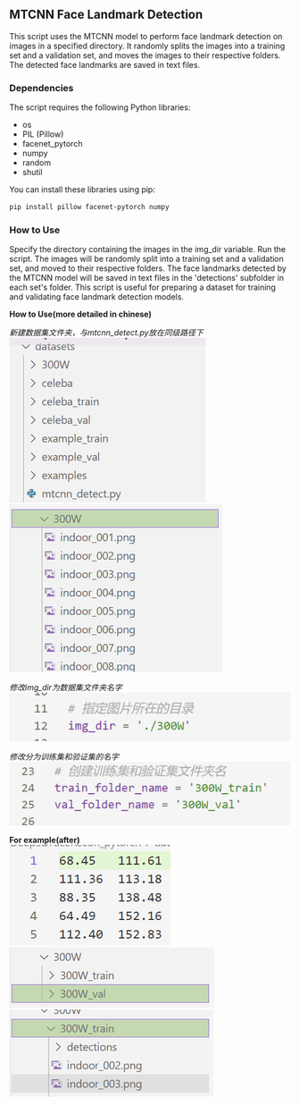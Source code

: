 ## MTCNN Face Landmark Detection
This script uses the MTCNN model to perform face landmark detection on images in a specified directory. It randomly splits the images into a training set and a validation set, and moves the images to their respective folders. The detected face landmarks are saved in text files.
### Dependencies

The script requires the following Python libraries:

- os
- PIL (Pillow)
- facenet_pytorch
- numpy
- random
- shutil

You can install these libraries using pip:

```bash
pip install pillow facenet-pytorch numpy
```

### How to Use  

Specify the directory containing the images in the img_dir variable.
Run the script. The images will be randomly split into a training set and a validation set, and moved to their respective folders. The face landmarks detected by the MTCNN model will be saved in text files in the 'detections' subfolder in each set's folder.
This script is useful for preparing a dataset for training and validating face landmark detection models.

**How to Use(more detailed in chinese)**  

*新建数据集文件夹，与mtcnn_detect.py放在同级路径下*
![Alt text](readme_png\image.png) 
![Alt text](readme_png\image-1.png)

*修改img_dir为数据集文件夹名字*
![Alt text](readme_png\image-3.png)

*修改分为训练集和验证集的名字*
![Alt text](readme_png\image-4.png)

**For example(after)**  
![Alt text](readme_png\image-5.png)
![Alt text](readme_png\image-6.png)
![Alt text](readme_png\image-7.png)
